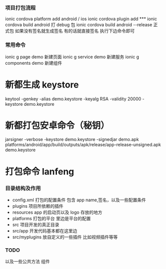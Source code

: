 ### 项目打包流程

ionic cordova platform add android / ios
ionic cordova plugin add \*\*\*
ionic cordova build android 打 debug 包
ionic cordova build android --release 正式包
如果没有签名就生成签名 有的话就直接签名 执行下边命令即可

### 常用命令

ionic g page demo 新建页面
ionic g service demo 新建服务
ionic g components demo 新建组件

# 新都生成 keystore

keytool -genkey -alias demo.keystore -keyalg RSA -validity 20000 -keystore demo.keystore

# 新都打包安卓命令（秘钥）

jarsigner -verbose -keystore demo.keystore -signedjar demo.apk platforms/android/app/build/outputs/apk/release/app-release-unsigned.apk demo.keystore

# 打包命令 lanfeng

###

### 目录结构及作用

- config.xml 打包的配置条件 包含 app name,签名，以及一些配置条件
- plugins 项目所依赖的插件
- resources app 的启动页以及 logo 存放的地方
- platforms 打包的平台 里边是平台的配置
- src 项目开发的真正目录
- src/app 开发代码基本都在这里边
- src/myplugins 放自定义的一些插件 比如视频插件等等

### TODO

以及一些公共方法 组件

